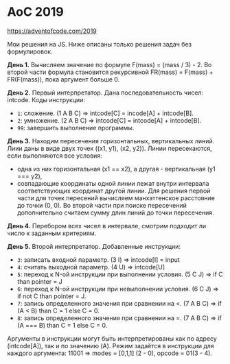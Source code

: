 # AoC 2019 
https://adventofcode.com/2019

Мои решения на JS. Ниже описаны только решения задач без формулировок.

**День 1.** Вычисляем значение по формуле F(mass) = (mass / 3) - 2. Во второй части 
формула становится рекурсивной FR(mass) = F(mass) + FR(F(mass)), пока аргумент больше 0.

**День 2.** Первый интерпретатор. Дана последовательность чисел: intcode.
Коды инструкции:
- `1`: сложение. (1 A B C) => intcode[C] = incode[A] + intcode[B].
- `2`: умножение. (2 A B C) => intcode[C] = intcode[A] + intcode[B].
- `99`: завершить выполнение программы.

**День 3.** Находим пересечения горизонтальных, вертикальных линий.
Лиии даны в виде двух точек ((x1, y1), (x2, y2)).
Линии пересекаются, если выполняются все условия:
- одна из них горизонтальная (x1 == x2), а другая - вертикальная (y1 === y2),
- совпадающие координаты одной линии лежат внутри интервала соответствующих координат 
другой линии.
Для решения первой части для точек пересений вычисляем манхэттенское расстояние 
до точки (0, 0). Во второй части при поиске пересечений дополнительно считаем сумму 
длин линий до точки пересечения.  

**День 4.** Перебором всех чисел в интервале, смотрим подходит ли число к заданным критериям.

**День 5.** Второй интерпретатор. Добавленные инструкции:
- `3`: записать входной параметр. (3 I) => intcode[I] = input
- `4`: считать выходной параметр. (4 U) => intcode[U]
- `5`: переход к N-ой инструкции при выполнении условия. (5 C J) => if C than pointer = J
- `6`: переход к N-ой инструкции при невыполнении условия. (6 C J) => if not C than pointer = J.
- `7`: запись определенного значения при сравнении на <. (7 A B C) => if (A < B) than С = 1 else С = 0.
- `8`: запись определенного значения при сравнении на =. (7 A B C) => if (A === B) than С = 1 else С = 0.

Аргументы в инструкции могут быть интерпретированы как по адресу (intcode[A]), так и по значению (A).
Режим задаётся в инструкции для каждого аргумента: 11001 => modes = [0,1,1] (2 - 0), opcode = 01(3 - 4).